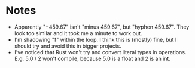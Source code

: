 # Notes

 - Apparently "−459.67" isn't "minus 459.67", but "hyphen 459.67".
 They look too similar and it took me a minute to work out.
 - I'm shadowing "f" within the loop. I think this is (mostly) fine, but I should try and avoid this in bigger projects.
 - I've noticed that Rust won't try and convert literal types in operations. E.g. 5.0 / 2 won't compile, because 5.0 is a float and 2 is an int. 